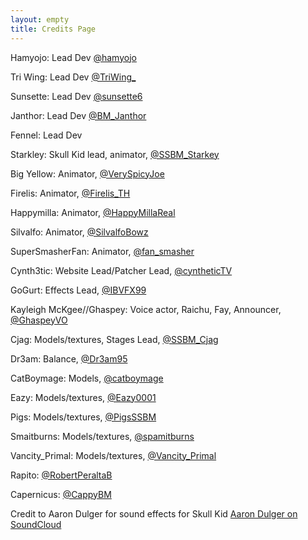 ```yaml
---
layout: empty
title: Credits Page
---
```

Hamyojo: Lead Dev [@hamyojo](https://twitter.com/hamyojo)

Tri Wing: Lead Dev [@TriWing_](https://twitter.com/TriWing_)

Sunsette: Lead Dev [@sunsette6](https://twitter.com/sunsette6)

Janthor: Lead Dev [@BM_Janthor](https://twitter.com/BM_Janthor)

Fennel: Lead Dev

Starkley: Skull Kid lead, animator, [@SSBM_Starkey](https://twitter.com/SSBM_Starkey)

Big Yellow: Animator, [@VerySpicyJoe](https://twitter.com/VerySpicyJoe)

Firelis: Animator, [@Firelis_TH](https://twitter.com/Firelis_TH)

Happymilla: Animator, [@HappyMillaReal](https://twitter.com/HappyMillaReal)

Silvalfo: Animator, [@SilvalfoBowz](https://twitter.com/SilvalfoBowz)

SuperSmasherFan: Animator, [@fan_smasher](https://twitter.com/fan_smasher)

Cynth3tic: Website Lead/Patcher Lead, [@cyntheticTV](https://twitter.com/cyntheticTV)

GoGurt: Effects Lead, [@IBVFX99](https://twitter.com/IBVFX99)

Kayleigh McKgee//Ghaspey: Voice actor, Raichu, Fay, Announcer, [@GhaspeyVO](https://twitter.com/GhaspeyVO)

Cjag: Models/textures, Stages Lead, [@SSBM_Cjag](https://twitter.com/SSBM_Cjag)

Dr3am: Balance, [@Dr3am95](https://twitter.com/Dr3am95)

CatBoymage: Models, [@catboymage](https://twitter.com/catboymage)

Eazy: Models/textures, [@Eazy0001](https://twitter.com/Eazy0001)

Pigs: Models/textures, [@PigsSSBM](https://twitter.com/PigsSSBM)

Smaitburns: Models/textures, [@spamitburns](https://twitter.com/spamitburns)

Vancity_Primal: Models/textures, [@Vancity_Primal](https://twitter.com/Vancity_Primal)

Rapito: [@RobertPeraltaB](https://twitter.com/RobertPeraltaB)

Capernicus: [@CappyBM](https://twitter.com/CappyBM)

Credit to Aaron Dulger for sound effects for Skull Kid [Aaron Dulger on SoundCloud](https://soundcloud.com/aaron-dulger)
